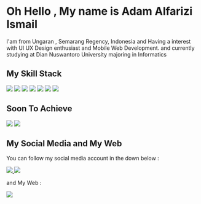 # Oh Hello , My name is Adam Alfarizi Ismail

I'am from Ungaran , Semarang Regency, Indonesia and Having a interest with UI UX Design enthusiast and Mobile Web Development.
and currently studying at Dian Nuswantoro University majoring in Informatics

## My Skill Stack
<img src="https://img.shields.io/badge/android%20-%3DDC84.svg?&style=for-the-badge&logo=android&logoColor=white"/> <img src="https://img.shields.io/badge/android_kotlin-7F52FF?style=for-the-badge&logo=kotlin&logoColor=white"/> <img src="https://img.shields.io/badge/android_flutter-02569B?style=for-the-badge&logo=flutter&logoColor=white"/> <img src="https://img.shields.io/badge/reactJs-61DAFB?style=for-the-badge&logo=react&logoColor=white"/> <img src="https://img.shields.io/badge/laravel-FF2D20?style=for-the-badge&logo=laravel&logoColor=white"/> <img src="https://img.shields.io/badge/php-777BB4?style=for-the-badge&logo=php&logoColor=white"/> <img src="https://img.shields.io/badge/javascript-F7DF1E?style=for-the-badge&logo=javascript&logoColor=white"/> 

## Soon To Achieve
<img src="https://img.shields.io/badge/android_react_native-61DAFB?style=for-the-badge&logo=android&logoColor=white"/> <img src="https://img.shields.io/badge/golang-00ADD8?style=for-the-badge&logo=go&logoColor=white"/> 

## My Social Media and My Web
You can follow my social media account in the down below :

<a href="https://www.instagram.com/aaiyangasli/?hl=id"><img src="https://img.shields.io/badge/Instagram-E4405F?style=for-the-badge&logo=instagram&logoColor=white"/> </a>
<a href="https://www.linkedin.com/in/adalf26/"><img src="https://img.shields.io/badge/Linkedin-0A66C2?style=for-the-badge&logo=linkedin&logoColor=white"/> </a>

and My Web : 

<a href="https://adamalfarizi26.netlify.app/"><img src="https://img.shields.io/badge/My_Web-0A66C2?style=for-the-badge&logo=googlechrome&logoColor=white"/> </a>
